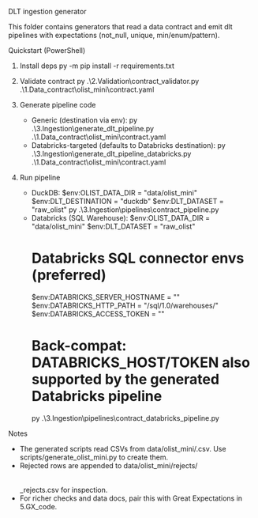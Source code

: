 DLT ingestion generator

This folder contains generators that read a data contract and emit dlt pipelines with expectations (not_null, unique, min/enum/pattern).

Quickstart (PowerShell)

1) Install deps
   py -m pip install -r requirements.txt

2) Validate contract
   py .\2.Validation\contract_validator.py .\1.Data_contract\olist_mini\contract.yaml

3) Generate pipeline code
   - Generic (destination via env):
     py .\3.Ingestion\generate_dlt_pipeline.py .\1.Data_contract\olist_mini\contract.yaml
   - Databricks-targeted (defaults to Databricks destination):
     py .\3.Ingestion\generate_dlt_pipeline_databricks.py .\1.Data_contract\olist_mini\contract.yaml

4) Run pipeline
   - DuckDB:
     $env:OLIST_DATA_DIR = "data/olist_mini"
     $env:DLT_DESTINATION = "duckdb"
     $env:DLT_DATASET = "raw_olist"
     py .\3.Ingestion\pipelines\contract_pipeline.py
   - Databricks (SQL Warehouse):
     $env:OLIST_DATA_DIR = "data/olist_mini"
     $env:DLT_DATASET = "raw_olist"
     # Databricks SQL connector envs (preferred)
     $env:DATABRICKS_SERVER_HOSTNAME = "<workspace-host>"
     $env:DATABRICKS_HTTP_PATH = "/sql/1.0/warehouses/<id>"
     $env:DATABRICKS_ACCESS_TOKEN = "<token>"
     # Back-compat: DATABRICKS_HOST/TOKEN also supported by the generated Databricks pipeline
     py .\3.Ingestion\pipelines\contract_databricks_pipeline.py

Notes
- The generated scripts read CSVs from data/olist_mini/<table>.csv. Use scripts/generate_olist_mini.py to create them.
- Rejected rows are appended to data/olist_mini/rejects/<table>_rejects.csv for inspection.
- For richer checks and data docs, pair this with Great Expectations in 5.GX_code.
